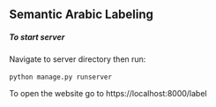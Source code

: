 ## Semantic Arabic Labeling

##### To start server 
Navigate to server directory then run: <br><br>
`python manage.py runserver `

To open the website go to https://localhost:8000/label
